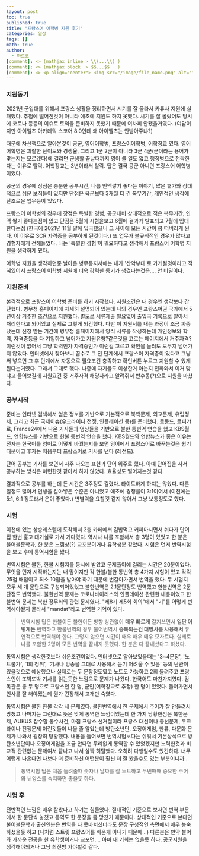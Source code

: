 ```yaml
---
layout: post
toc: true
published: true
title: "프랑스어 어학병 지원 후기"
categories: 일상
tags: []
math: true
author:
  - 마르코
[comment]: <> (mathjax inline > \\(...\\) )
[comment]: <> (mathjax block  > $$...$$   )
[comment]: <> <p align="center"> <img src="/image/file_name.png" alt="file_name" width="420" height="300"> </p>
---
```


### 지원동기 
2021년 군입대를 위해서 프랑스 생활을 정리하면서 시기를 잘 몰라서 카튜사 지원에 실패했다. 추첨에 떨어진것이 아니라 애초에 지원도 하지 못했다. 시기를 잘 몰랐어도 당시에 코로나 등등의 이슈로 토익을 준비하지 못했기 때문에 어차피 안됐을거였다. (여담이지만 아이엘츠 아카데믹 스코어 8.0인데 왜 아이엘츠는 안받아주냐?)

때문에 차선책으로 알아본것이 공군, 영어어학병, 프랑스어어학병, 어학장교 였다. 영어 어학병은 괴랄한 난이도와 경쟁율, 그리고 1군 2군이 아니라 3군 4군(군이라는 용어가 맞는지는 모르겠다)에 걸리면 군생활 끝날때까지 영어 쓸 일도 없고 행정병으로 전락한다는 이유로 탈락. 어학장교는 3년이라서 탈락. 답은 결국 공군 아니면 프랑스어 어학병이었다.

공군의 경우에 장점은 충분한 공부시간, 나름 인맥쌓기 좋다는 이야기, 많은 휴가와 상대적으로 쉬운 보직들이 있지만 단점은 육군보다 3개월 더 긴 복무기간, 개인적인 생각에 단조로운 업무등이 있었다.

프랑스어 어학병의 경우에 장점은 특별한 경험, 공군대비 상대적으로 적은 복무기간, 인맥 쌓기 좋다는점이 있고 단점은 5월에 시험을보고 6월에 결과가 발표되고 7월에 입대한다는점 (한국에 2021년 11월 말에 입국했으니 그 사이에 모든 시간이 붕 떠버리게 된다. 이 이유로 SCR 자격증을 공부하게 된것이다.) 또 업무가 불규칙적인 경우가 많다고 경험자에게 전해들었다. 나는 '특별한 경험'이 필요하다고 생각해서 프랑스어 어학병 지원을 생각하게 됐다.

어학병 지원을 생각하던중 날아온 병무통지서에는 내가 '산악부대'로 가게될것이라고 적혀있어서 프랑스어 어학병 지원에 더욱 강력한 동기가 생겼다는것은.... 안 비밀이다.

### 지원준비
본격적으로 프랑스어 어학병 준비를 하기 시작했다. 지원조건은 내 경우엔 생각보다 간단했다. 병무청 홈페이지에 자세히 설명되어 있는데 나의 경우엔 프랑스어권 국가에서 5년이상 거주한 조건으로 지원했다. 별도로 서류제출 필요없이 출입국 기록으로 알아서 처리한다고 되어있고 실제로 그렇게 되긴했다. 다만 이 지원서를 내는 과정이 조금 짜증났는데 신청 받는 기간에 병무청 홈페이지에서 양식 서류를 작성하는데 개인정보와 학력, 자격증등을 다 기입하고 넘어가고 지원유형?같은것을 고르는 페이지에서 거주자격?이런것이 없어서 그냥 학력인가 자격증인가 이런걸 고르고 확인을 눌러도 도무지 넘어가지 않았다. 인터넷에서 찾아보니 꼼수로 그 전 단계에서 프랑스어 자격증이 있다고 그냥 써 넣으면 그 후 단계에서 자동으로 필요조건 충족하고 확인버튼 누르고 지원할 수 있게 된다는거였다. 그래서 그대로 했다. 나중에 자기들도 이상한거 아는지 전화와서 이거 맞냐고 물어보길래 지원요건 중 거주자격 해당자라고 알려줘서 반수동(?)으로 지원을 마쳤다.

### 공부시작
준비는 인터넷 검색해서 얻은 정보를 기반으로 기본적으로 북핵문제, 외교문제, 유럽정세, 그리고 최근 국제이슈(우크라이나 전쟁, 인플레이션 등)를 준비했다. 르몽드, 르피갸로, France24에서 나온 기사들과 영상들을 기반으로 불한 통번역 연습을 했고 KBS월드, 연합뉴스를 기반으로 한불 통번역 연습을 했다. KBS월드와 연합뉴스가 좋은 이유는 전자는 한국어를 영어로 어떻게 바꿨는지를 보면 영어에서 프랑스어로 바꾸는것은 쉽기 때문이고 후자는 처음부터 프랑스어로 기사를 낸다 (레전드).

단어 공부는 기사를 보면서 자주 나오는 표현과 단어 위주로 했다. 아예 단어집을 사서 공부하는 방식은 미련한것 같아서 하지 않았다. 효율성도 떨어지는것 같다.

결과적으로 공부를 하는데 든 시간은 3주정도 걸렸다. 타이트하게 하지는 않았다. 다른 일정도 많아서 인생을 갈아넣은 수준은 아니었고 애초에 경쟁률이 3:1이어서 (이전에는 5:1, 6:1 정도라서 운이 좋았다.) 변별력을 요할것 같지 않아서 그냥 보통정도로 했다.

### 시험
이천에 있는 상승레스텔에 도착해서 2층 카페에서 김밥먹고 커피마시면서 쉬다가 단어집 한번 훑고 대기실로 가서 기다렸다. 역시나 나를 포함해서 총 3명이 있었고 한 분은 불어불문학과, 한 분은 느낌상(?) 교포분이거나 유학생분 같았다. 시험은 먼저 번역시험을 보고 후에 통역시험을 봤다. 

번역시험은 불한, 한불 시험지를 동시에 받았고 문제풀이에 걸리는 시간은 20분이었다. 무엇을 먼저 시작하는지는 내 맘이지만 각 한불/불한 통번역 총 4가지 시험이 있고 각각 25점 배점이고 최소 10점을 받아야 하기 때문에 번갈아가면서 번역을 했다. 두 시험지 모두 세 개 문단으로 구성되어있었고 불한번역은 2.1문단정도 번역했고 한불번역은 2문단정도 번역했다. 불한번역 문제는 코로나바이러스와 인플레이션 관련한 내용이었고 한불번역 문제는 북한 정무회의 관련 문제였다. "제8기 제5회 회의"에서 "기"를 어떻게 번역해야될지 몰라서 "mandat"라고 번역한 기억이 있다.

> 번역시험 팁은 한불이든 불한이든 방향 상관없이 **매우 빠르게** 갈겨쓰면서 **일단 어떻게든** 번역하고 한불번역의 경우 불어번역시 **중복되는건 대명사를 사용해서** 유연적으로 번역해야 한다. 그렇지 않으면 시간이 매우 매우 매우 모자르다. 실제로 나를 포함한 2명이 모든 번역을 끝내지 못했다. 한 분은 다 끝내셨다고 하셨다.

통역시험은 생각한것보다 쉬운조건이었다. 인터넷으로 알아보았을때는 '3~4문장', '노트불가', '1회 청취', '기사나 방송을 그대로 사용해서 듣기 어려울 수 있음' 등의 난관이 있을것으로 예상했으나 실제로는 두 문장정도였고 노트도 가능하고 2회 들려주고 프랑스인이 또박또박 기사를 읽는듯한 느낌으로 문제가 나왔다. 한국어도 마찬가지였다. 감독관은 총 두 명으로 프랑스인 한 명, 군인(어학장교로 추정) 한 명이 있었다. 들어가면서 인사를 잘 해야됐는데 뭔가 긴장해서 고개만 숙였다.

통역시험은 불한 한불 각각 세 문제였다. 불한번역에서 한 문제에서 주어가 잘 안들려서 망쳤고 나머지는 그런대로 뜻은 맞게 통역한 느낌이었는데 한 가지 당황한점은 북한문제, AUKUS 잠수함 통수사건, 마침 프랑스 선거철이라 프랑스 대선이나 총선문제, 우크라이나 전쟁문제 이런것들이 나올 줄 알았는데 방탄소년단, 오징어게임, 한류, 다문화 문제가 나와서 굉장히 당황했다. 내용을 들어보면 번역시험보다는 쉬워서 기본상식으로 방탄소년단이나 오징어게임을 조금 안다면 무리없게 통역할 수 있었겠지만 노력한것과 비교적 관련없는 문제여서 끝나고 나서 살짝 허탈했다. 오히려 다행일수도 있긴하다. 너무 어렵게 나온다면 나보다 더 준비하신 어떤분이 훨씬 더 잘 봤을수도 있는 부분이니까...

> 통역시험 팁은 처음 들려줄때 숫자나 날짜를 잘 노트하고 두번째때 중요한 주어와 뉘앙스를 숙지하면 좋을듯 하다.

### 시험 후
전반적인 느낌은 매우 잘봤다고 하기는 힘들었다. 절대적인 기준으로 보자면 번역 부문에서 한 문단씩 놓쳤고 통역도 한 문장을 좀 망쳤기 때문이다. 상대적인 기준으로 본다면 불어불문학과 출신인분은 번역을 다 못마치셨더라도 문장 구성적인 측면에서 매우 능숙하셨을듯 하고 (나처럼 스트릿 프랑스어를 배운게 아니기 때문에...) 다른분은 만약 불어와 가까운 전공을 한 유학생이거나 교포면.... 아마 내 기회는 없을듯 하다. 공군지원을 생각해야되거나 그냥 최전방 가야할것 같다.
